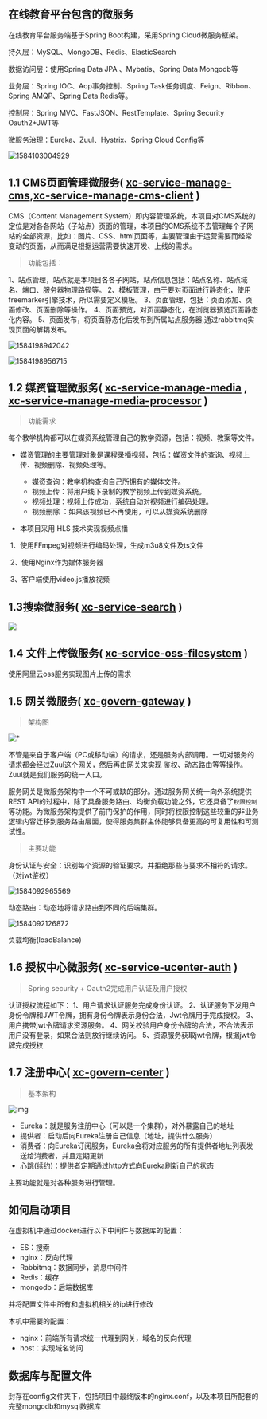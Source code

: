 ## 在线教育平台包含的微服务

在线教育平台服务端基于Spring Boot构建，采用Spring Cloud微服务框架。

持久层：MySQL、MongoDB、Redis、ElasticSearch

数据访问层：使用Spring Data JPA 、Mybatis、Spring Data Mongodb等

业务层：Spring IOC、Aop事务控制、Spring Task任务调度、Feign、Ribbon、Spring AMQP、Spring Data Redis等。

控制层：Spring MVC、FastJSON、RestTemplate、Spring Security Oauth2+JWT等

微服务治理：Eureka、Zuul、Hystrix、Spring Cloud Config等

![1584103004929](https://s1.ax1x.com/2020/03/13/8KcGTK.png)

## 1.1  CMS页面管理微服务( [xc-service-manage-cms](https://github.com/BinXUU/xc-online-backend/tree/master/xc-service-manage-cms),[xc-service-manage-cms-client](https://github.com/BinXUU/xc-online-backend/tree/master/xc-service-manage-cms-client) )

  CMS（Content Management System）即内容管理系统，本项目对CMS系统的定位是对各各网站（子站点）页面的管理，本项目的CMS系统不去管理每个子网站的全部资源，比如：图片、CSS、html页面等，主要管理由于运营需要而经常变动的页面，从而满足根据运营需要快速开发、上线的需求。

> 功能包括：  

1、站点管理，站点就是本项目各各子网站，站点信息包括：站点名称、站点域名、端口、服务器物理路径等。
2、模板管理，由于要对页面进行静态化，使用freemarker引擎技术，所以需要定义模板。
3、页面管理，包括：页面添加、页面修改、页面删除等操作。
4、页面预览，对页面静态化，在浏览器预览页面静态化内容。
5、页面发布，将页面静态化后发布到所属站点服务器,通过rabbitmq实现页面的解耦发布。

![1584198942042](https://s1.ax1x.com/2020/03/14/8ljAX9.png)

![1584198956715](https://s1.ax1x.com/2020/03/14/8ljZ01.png)

## 1.2   媒资管理微服务( [xc-service-manage-media](https://github.com/Binn-Xu/xc-online-backend/tree/master/xc-service-manage-media) ,  [xc-service-manage-media-processor](https://github.com/Binn-Xu/xc-online-backend/tree/master/xc-service-manage-media-processor) )

> 功能需求

​		每个教学机构都可以在媒资系统管理自己的教学资源，包括：视频、教案等文件。

- 媒资管理的主要管理对象是课程录播视频，包括：媒资文件的查询、视频上传、视频删除、视频处理等。
  - 媒资查询：教学机构查询自己所拥有的媒体文件。
  - 视频上传：将用户线下录制的教学视频上传到媒资系统。
  - 视频处理：视频上传成功，系统自动对视频进行编码处理。
  - 视频删除 ：如果该视频已不再使用，可以从媒资系统删除  

-   本项目采用 HLS 技术实现视频点播
  
  ​    1、使用FFmpeg对视频进行编码处理，生成m3u8文件及ts文件
  
  ​    2、使用Nginx作为媒体服务器 
  
  ​    3、客户端使用video.js播放视频 
## 1.3搜索微服务( [xc-service-search](https://github.com/Binn-Xu/xc-online-backend/tree/master/xc-service-search) )

![](https://s1.ax1x.com/2020/03/13/8Kc3ex.png)

## 1.4 文件上传微服务( [xc-service-oss-filesystem](https://github.com/Binn-Xu/xc-online-backend/tree/master/xc-service-oss-filesystem) )

使用阿里云oss服务实现图片上传的需求
## 1.5 网关微服务( [xc-govern-gateway](https://github.com/Binn-Xu/xc-online-backend/tree/master/xc-govern-gateway) )

> 架构图

![*](https://img-blog.csdnimg.cn/20181214102311483.png?x-oss-process=image/watermark,type_ZmFuZ3poZW5naGVpdGk,shadow_10,text_aHR0cHM6Ly9ibG9nLmNzZG4ubmV0L2x5ajIwMThneXE=,size_16,color_FFFFFF,t_70)


不管是来自于客户端（PC或移动端）的请求，还是服务内部调用。一切对服务的请求都会经过Zuul这个网关，然后再由网关来实现 鉴权、动态路由等等操作。Zuul就是我们服务的统一入口。

服务网关是微服务架构中一个不可或缺的部分。通过服务网关统一向外系统提供REST API的过程中，除了具备服务路由、均衡负载功能之外，它还具备了`权限控制`等功能。为微服务架构提供了前门保护的作用，同时将权限控制这些较重的非业务逻辑内容迁移到服务路由层面，使得服务集群主体能够具备更高的可复用性和可测试性。

> 主要功能

身份认证与安全：识别每个资源的验证要求，并拒绝那些与要求不相符的请求。（对jwt鉴权）

![1584092965569](https://s1.ax1x.com/2020/03/13/8KcMl9.png)

动态路由：动态地将请求路由到不同的后端集群。

![1584092126872](https://s1.ax1x.com/2020/03/13/8KcGTK.png)

负载均衡(loadBalance)

## 1.6 授权中心微服务( [xc-service-ucenter-auth](https://github.com/Binn-Xu/xc-online-backend/tree/master/xc-service-ucenter-auth) )

> Spring security + Oauth2完成用户认证及用户授权

认证授权流程如下：
1、用户请求认证服务完成身份认证。
2、认证服务下发用户身份令牌和JWT令牌，拥有身份令牌表示身份合法，Jwt令牌用于完成授权。
3、用户携带jwt令牌请求资源服务。
4、网关校验用户身份令牌的合法，不合法表示用户没有登录，如果合法则放行继续访问。
5、资源服务获取jwt令牌，根据jwt令牌完成授权  

## 1.7 注册中心( [xc-govern-center](https://github.com/Binn-Xu/xc-online-backend/tree/master/xc-govern-center) )

> 基本架构

![img](https://img-blog.csdnimg.cn/2018121514422783.png?x-oss-process=image/watermark,type_ZmFuZ3poZW5naGVpdGk,shadow_10,text_aHR0cHM6Ly9ibG9nLmNzZG4ubmV0L2x5ajIwMThneXE=,size_16,color_FFFFFF,t_70)


- Eureka：就是服务注册中心（可以是一个集群），对外暴露自己的地址
- 提供者：启动后向Eureka注册自己信息（地址，提供什么服务）
- 消费者：向Eureka订阅服务，Eureka会将对应服务的所有提供者地址列表发送给消费者，并且定期更新
- 心跳(续约)：提供者定期通过http方式向Eureka刷新自己的状态

主要功能就是对各种服务进行管理。

## 如何启动项目

在虚拟机中通过docker进行以下中间件与数据库的配置：

- ES：搜索
- nginx：反向代理
- Rabbitmq：数据同步，消息中间件
- Redis：缓存
- mongodb：后端数据库

并将配置文件中所有和虚拟机相关的ip进行修改

本机中需要的配置：

- nginx：前端所有请求统一代理到网关，域名的反向代理
- host：实现域名访问

## 数据库与配置文件

封存在config文件夹下，包括项目中最终版本的nginx.conf，以及本项目所配套的完整mongodb和mysql数据库

